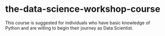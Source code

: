 # the-data-science-workshop-course
This course is suggested for individuals who have basic knowledge of Python and are willing to begin their journey as Data Scientist.
